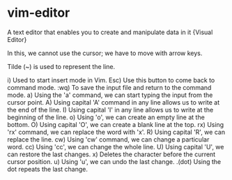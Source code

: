 # vim-editor
A text editor that enables you to create and manipulate data in it {Visual Editor}

In this, we cannot use the cursor; we have to move with arrow keys.

Tilde (~) is used to represent the line.

i) Used to start insert mode in Vim.
Esc) Use this button to come back to command mode.
:wq) To save the input file and return to the command mode.
a) Using the 'a' command, we can start typing the input from the cursor point.
A) Using capital 'A' command in any line allows us to write at the end of the line.
I) Using capital 'I' in any line allows us to write at the beginning of the line.
o) Using 'o', we can create an empty line at the bottom.
O) Using capital 'O', we can create a blank line at the top.
rx) Using 'rx' command, we can replace the word with 'x'.
R) Using capital 'R', we can replace the line.
cw) Using 'cw' command, we can change a particular word.
cc) Using 'cc', we can change the whole line.
U) Using capital 'U', we can restore the last changes.
x) Deletes the character before the current cursor position.
u) Using 'u', we can undo the last change.
.(dot) Using the dot repeats the last change.
